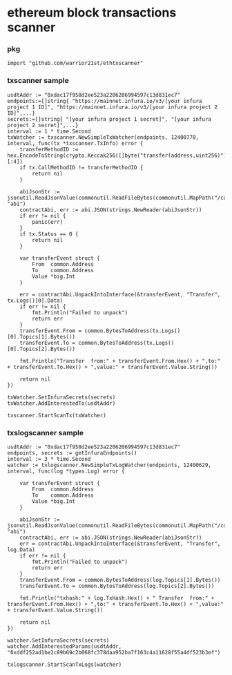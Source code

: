 # ethereum block transactions scanner
### pkg
    import "github.com/warrior21st/ethtxscanner"
### txscanner sample
	usdtAddr := "0xdac17f958d2ee523a2206206994597c13d831ec7"
	endpoints:=[]string{ "https://mainnet.infura.io/v3/[your infura project 1 ID]", "https://mainnet.infura.io/v3/[your infura project 2 ID]",...}
	secrets:=[]string{ "[your infura project 1 secret]", "[your infura project 2 secret]",...}
	interval := 1 * time.Second
	txWatcher := txscanner.NewSimpleTxWatcher(endpoints, 12400770, interval, func(tx *txscanner.TxInfo) error {
		transferMethodID := hex.EncodeToString(crypto.Keccak256([]byte("transfer(address,uint256)"))[:4])
		if tx.CallMethodID != transferMethodID {
			return nil
		}

		abiJsonStr := jsonutil.ReadJsonValue(commonutil.ReadFileBytes(commonutil.MapPath("/contractabis/ERC20.json")), "abi")
		contractAbi, err := abi.JSON(strings.NewReader(abiJsonStr))
		if err != nil {
			panic(err)
		}
		if tx.Status == 0 {
			return nil
		}

		var transferEvent struct {
			From  common.Address
			To    common.Address
			Value *big.Int
		}

		err = contractAbi.UnpackIntoInterface(&transferEvent, "Transfer", tx.Logs()[0].Data)
		if err != nil {
			fmt.Println("Failed to unpack")
			return err
		}
		transferEvent.From = common.BytesToAddress(tx.Logs()[0].Topics[1].Bytes())
		transferEvent.To = common.BytesToAddress(tx.Logs()[0].Topics[2].Bytes())

		fmt.Println("Transfer  from:" + transferEvent.From.Hex() + ",to:" + transferEvent.To.Hex() + ",value:" + transferEvent.Value.String())

		return nil
	})

	txWatcher.SetInfuraSecrets(secrets)
	txWatcher.AddInterestedTo(usdtAddr)

	txscanner.StartScanTx(txWatcher)

### txslogscanner sample
	usdtAddr := "0xdac17f958d2ee523a2206206994597c13d831ec7"
	endpoints, secrets := getInfuraEndpoints()
	interval := 3 * time.Second
	watcher := txlogscanner.NewSimpleTxLogWatcher(endpoints, 12400629, interval, func(log *types.Log) error {

		var transferEvent struct {
			From  common.Address
			To    common.Address
			Value *big.Int
		}

		abiJsonStr := jsonutil.ReadJsonValue(commonutil.ReadFileBytes(commonutil.MapPath("/contractabis/ERC20.json")), "abi")
		contractAbi, err := abi.JSON(strings.NewReader(abiJsonStr))
		err = contractAbi.UnpackIntoInterface(&transferEvent, "Transfer", log.Data)
		if err != nil {
			fmt.Println("Failed to unpack")
			return err
		}
		transferEvent.From = common.BytesToAddress(log.Topics[1].Bytes())
		transferEvent.To = common.BytesToAddress(log.Topics[2].Bytes())

		fmt.Println("txhash:" + log.TxHash.Hex() + " Transfer  from:" + transferEvent.From.Hex() + ",to:" + transferEvent.To.Hex() + ",value:" + transferEvent.Value.String())

		return nil
	})

	watcher.SetInfuraSecrets(secrets)
	watcher.AddInterestedParams(usdtAddr, "0xddf252ad1be2c89b69c2b068fc378daa952ba7f163c4a11628f55a4df523b3ef")

	txlogscanner.StartScanTxLogs(watcher)

